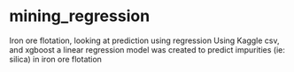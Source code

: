 # mining_regression
Iron ore flotation, looking at prediction using regression
Using Kaggle csv, and xgboost a linear regression model was created to predict impurities (ie: silica) in iron ore flotation
